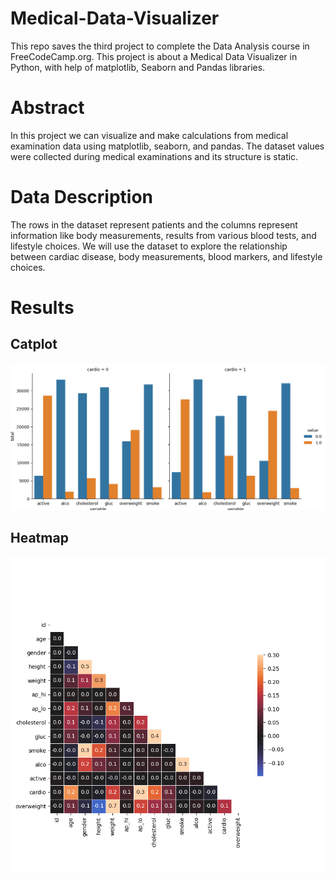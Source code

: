 # Medical-Data-Visualizer

This repo saves the third project to complete the Data Analysis course in FreeCodeCamp.org. This project is about a Medical Data Visualizer in Python, with help of matplotlib, Seaborn and Pandas libraries.

# Abstract 

In this project we can visualize and make calculations from medical examination data using matplotlib, seaborn, and pandas. The dataset values were collected during medical examinations and its structure is static.

# Data Description

The rows in the dataset represent patients and the columns represent information like body measurements, results from various blood tests, and lifestyle choices. We will use the dataset to explore the relationship between cardiac disease, body measurements, blood markers, and lifestyle choices.

# Results

## Catplot
![alt text](https://github.com/vladi2998/Medical-Data-Visualizer/blob/main/catplot.png?raw=true)


## Heatmap
![alt text](https://github.com/vladi2998/Medical-Data-Visualizer/blob/main/heatmap.png?raw=true)